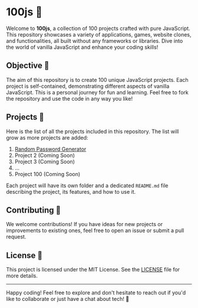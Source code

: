 # 100js 🚀

Welcome to **100js**, a collection of 100 projects crafted with pure JavaScript. This repository showcases a variety of applications, games, website clones, and functionalities, all built without any frameworks or libraries. Dive into the world of vanilla JavaScript and enhance your coding skills!

## Objective 🎯
The aim of this repository is to create 100 unique JavaScript projects. Each project is self-contained, demonstrating different aspects of vanilla JavaScript. This is a personal journey for fun and learning. Feel free to fork the repository and use the code in any way you like!

## Projects 📂
Here is the list of all the projects included in this repository. The list will grow as more projects are added:

1. [Random Password Generator](./Random_Password_Generator)
2. Project 2 (Coming Soon)
3. Project 3 (Coming Soon)
4. ...
5. Project 100 (Coming Soon)

Each project will have its own folder and a dedicated `README.md` file describing the project, its features, and how to use it.

## Contributing 🤝
We welcome contributions! If you have ideas for new projects or improvements to existing ones, feel free to open an issue or submit a pull request.

## License 📜
This project is licensed under the MIT License. See the [LICENSE](./LICENSE) file for more details.

---

Happy coding! Feel free to explore and don't hesitate to reach out if you'd like to collaborate or just have a chat about tech! 🌟
